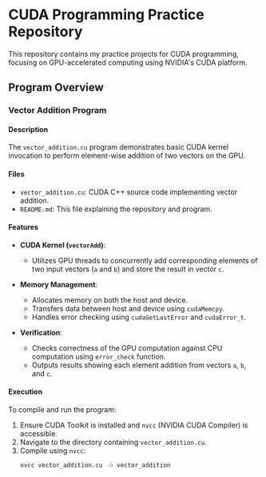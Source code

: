 # CUDA Programming Practice Repository

This repository contains my practice projects for CUDA programming, focusing on GPU-accelerated computing using NVIDIA's CUDA platform.

## Program Overview

### Vector Addition Program

#### Description
The `vector_addition.cu` program demonstrates basic CUDA kernel invocation to perform element-wise addition of two vectors on the GPU.

#### Files
- `vector_addition.cu`: CUDA C++ source code implementing vector addition.
- `README.md`: This file explaining the repository and program.

#### Features
- **CUDA Kernel (`vectorAdd`)**:
  - Utilizes GPU threads to concurrently add corresponding elements of two input vectors (`a` and `b`) and store the result in vector `c`.

- **Memory Management**:
  - Allocates memory on both the host and device.
  - Transfers data between host and device using `cudaMemcpy`.
  - Handles error checking using `cudaGetLastError` and `cudaError_t`.

- **Verification**:
  - Checks correctness of the GPU computation against CPU computation using `error_check` function.
  - Outputs results showing each element addition from vectors `a`, `b`, and `c`.

#### Execution
To compile and run the program:
1. Ensure CUDA Toolkit is installed and `nvcc` (NVIDIA CUDA Compiler) is accessible.
2. Navigate to the directory containing `vector_addition.cu`.
3. Compile using `nvcc`:
   ```bash
   nvcc vector_addition.cu -o vector_addition
